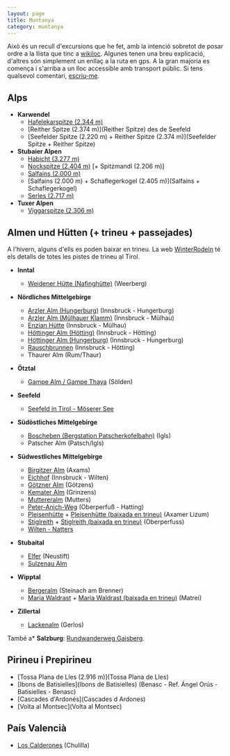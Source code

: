 ```yaml
---
layout: page
title: Muntanya
category: muntanya
---
```


Això és un recull d'excursions que he fet, amb la intenció sobretot de posar ordre a la llista que tinc a [wikiloc](http://ca.wikiloc.com/wikiloc/user.do?name=mcuquet).  Algunes tenen una breu explicació, d'altres són simplement un enllaç a la ruta en gps. A la gran majoria es comença i s'arriba a un lloc accessible amb transport públic. Si tens qualsevol comentari, [escriu-me]({{site.baseurl}}/Contact).

## Alps

* **Karwendel**
    + [Hafelekarspitze (2.344 m)](Hafelekarspitze)
    + [Reither Spitze (2.374 m)](Reither Spitze) des de Seefeld
    + [Seefelder Spitze (2.220 m) + Reither Spitze (2.374 m)](Seefelder Spitze + Reither Spitze)
* **Stubaier Alpen**
    + [Habicht (3.277 m)](Habicht)
    + [Nockspitze (2.404 m)](Nockspitze) [+ Spitzmandl (2.206 m)]
    + [Salfains (2.000 m)](Salfains)
    + [Salfains (2.000 m) + Schaflegerkogel (2.405 m)](Salfains + Schaflegerkogel)
    + [Serles (2.717 m)](Serles)
* **Tuxer Alpen**
    + [Viggarspitze (2.306 m)](Viggarspitze)

## Almen und Hütten (+ trineu + passejades)

A l'hivern, alguns d'ells es poden baixar en trineu. La web [WinterRodeln](http://www.winterrodeln.org/) té els detalls de totes les pistes de trineu al Tirol.

* **Inntal**
    + [Weidener Hütte (Nafinghütte)](http://ca.wikiloc.com/wikiloc/view.do?id=5986494) (Weerberg)

* **Nördliches Mittelgebirge**
    + [Arzler Alm (Hungerburg)](http://ca.wikiloc.com/wikiloc/view.do?id=4071958) (Innsbruck - Hungerburg)
    + [Arzler Alm (Mülhauer Klamm)](http://ca.wikiloc.com/wikiloc/view.do?id=6941407) (Innsbruck - Mülhau)
    + [Enzian Hütte](http://ca.wikiloc.com/wikiloc/view.do?id=3936454) (Innsbruck - Mülhau)
    + [Höttinger Alm (Hötting)](http://ca.wikiloc.com/wikiloc/view.do?id=6810635) (Innsbruck - Hötting)
    + [Höttinger Alm (Hungerburg)](http://ca.wikiloc.com/wikiloc/view.do?id=7171606) (Innsbruck - Hungerburg)
    + [Rauschbrunnen](http://ca.wikiloc.com/wikiloc/view.do?id=4426161) (Innsbruck - Hötting)
    + Thaurer Alm (Rum/Thaur)

* **Ötztal**
    + [Gampe Alm / Gampe Thaya](http://ca.wikiloc.com/wikiloc/view.do?id=5015386) (Sölden)

* **Seefeld**
    + [Seefeld in Tirol - Möserer See](http://ca.wikiloc.com/wikiloc/view.do?id=5818670)

* **Südöstliches Mittelgebirge**
    + [Boscheben (Bergstation Patscherkofelbahn)](http://ca.wikiloc.com/wikiloc/view.do?id=10605919) (Igls)
    + Patscher Alm (Patsch/Igls)

* **Südwestliches Mittelgebirge**
    + [Birgitzer Alm](http://ca.wikiloc.com/wikiloc/view.do?id=7652857) (Axams)
    + [Eichhof](http://ca.wikiloc.com/wikiloc/view.do?id=4338594) (Innsbruck - Wilten)
    + [Götzner Alm](http://ca.wikiloc.com/wikiloc/view.do?id=4923529) (Götzens)
    + [Kemater Alm](http://ca.wikiloc.com/wikiloc/view.do?id=4165877) (Grinzens)
    + [Muttereralm](http://ca.wikiloc.com/wikiloc/view.do?id=6810622) (Mutters)
    + [Peter-Anich-Weg](http://ca.wikiloc.com/wikiloc/view.do?id=5425613) (Oberperfuß - Hatting)
    + [Pleisenhütte](http://ca.wikiloc.com/wikiloc/view.do?id=4215418) + [Pleisenhütte (baixada en trineu)](http://ca.wikiloc.com/wikiloc/view.do?id=4215421) (Axamer Lizum)
    + [Stiglreith](http://ca.wikiloc.com/wikiloc/view.do?id=3886550) + [Stiglreith (baixada en trineu)](http://ca.wikiloc.com/wikiloc/view.do?id=3886797) (Oberperfuss)
    + [Wilten - Natters](http://ca.wikiloc.com/wikiloc/view.do?id=9826306)

* **Stubaital**
    + [Elfer](http://ca.wikiloc.com/wikiloc/view.do?id=8803862) (Neustift)
    + [Sulzenau Alm](http://ca.wikiloc.com/wikiloc/view.do?id=7317679)

* **Wipptal**
    + [Bergeralm](http://ca.wikiloc.com/wikiloc/view.do?id=12355114) (Steinach am Brenner)
    + [Maria Waldrast](http://ca.wikiloc.com/wikiloc/view.do?id=4052803) + [Maria Waldrast (baixada en trineu)](http://ca.wikiloc.com/wikiloc/view.do?id=4052804) (Matrei)

* **Zillertal**
    + [Lackenalm](http://ca.wikiloc.com/wikiloc/view.do?id=5015397) (Gerlos)

També a* **Salzburg**: [Rundwanderweg Gaisberg](http://ca.wikiloc.com/wikiloc/view.do?id=7472106).

## Pirineu i Prepirineu

* [Tossa Plana de Lles (2.916 m)](Tossa Plana de Lles)
* [Ibons de Batisielles](Ibons de Batisielles) (Benasc - Ref. Ángel Orús - Batisielles - Benasc)
* [Cascades d'Ardonés](Cascades d Ardones)
* [Volta al Montsec](Volta al Montsec)

## País Valencià

* [Los Calderones](http://ca.wikiloc.com/wikiloc/view.do?id=5916396) (Chulilla)
